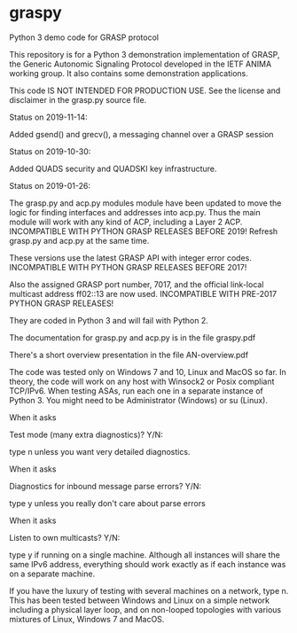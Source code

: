 # graspy
Python 3 demo code for GRASP protocol

This repository is for a Python 3 demonstration implementation of GRASP, the Generic Autonomic Signaling Protocol developed in the IETF ANIMA working group. It also contains some demonstration applications.

This code IS NOT INTENDED FOR PRODUCTION USE. See the license and disclaimer in the grasp.py source file.

Status on 2019-11-14:

Added gsend() and grecv(), a messaging channel over a GRASP session

Status on 2019-10-30:

Added QUADS security and QUADSKI key infrastructure.

Status on 2019-01-26:

The grasp.py and acp.py modules module have been updated to
move the logic for finding interfaces and addresses into
acp.py. Thus the main module will work with any kind of ACP,
including a Layer 2 ACP.
INCOMPATIBLE WITH PYTHON GRASP RELEASES BEFORE 2019! Refresh
grasp.py and acp.py at the same time.

These versions use the latest GRASP API with integer error codes.
INCOMPATIBLE WITH PYTHON GRASP RELEASES BEFORE 2017!

Also the assigned GRASP port number, 7017, and the official
link-local multicast address ff02::13 are now used.
INCOMPATIBLE WITH PRE-2017 PYTHON GRASP RELEASES!

They are coded in Python 3 and will fail with Python 2.

The documentation for grasp.py and acp.py
is in the file graspy.pdf

There's a short overview presentation in
the file AN-overview.pdf

The code was tested only on Windows 7 and 10, Linux and MacOS so far. In theory,
the code will work on any host with Winsock2 or Posix compliant TCP/IPv6.
When testing ASAs, run each one in a separate instance of Python 3.
You might need to be Administrator (Windows) or su (Linux).

When it asks

  Test mode (many extra diagnostics)? Y/N:
  
type n unless you want very detailed diagnostics.

When it asks

  Diagnostics for inbound message parse errors? Y/N:
  
type y unless you really don't care about parse errors

When it asks

  Listen to own multicasts? Y/N:
  
type y if running on a single machine. Although all instances will share
the same IPv6 address, everything should work exactly as if each
instance was on a separate machine.

If you have the luxury of testing with several machines on a network, type n.
This has been tested between Windows and Linux on a simple network including
a physical layer loop, and on non-looped topologies with various mixtures of
Linux, Windows 7 and MacOS.
